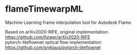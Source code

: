# flameTimewarpML
Machine Learning frame interpolation tool for Autodesk Flame.  

Based on arXiv2020-RIFE, original implementation: https://github.com/hzwer/arXiv2020-RIFE
<br />
pytorch-liteflownet optical flow implementation: https://github.com/sniklaus/pytorch-liteflownet
